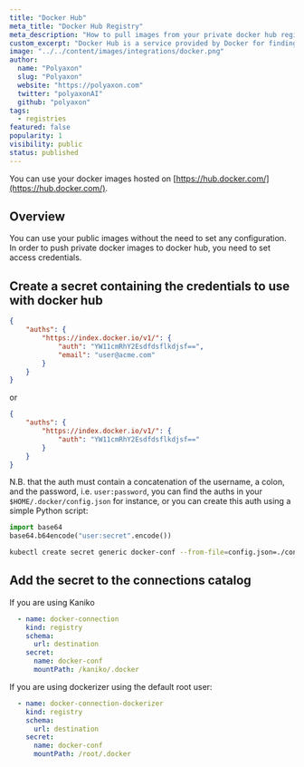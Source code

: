 ```yaml
---
title: "Docker Hub"
meta_title: "Docker Hub Registry"
meta_description: "How to pull images from your private docker hub registry."
custom_excerpt: "Docker Hub is a service provided by Docker for finding and sharing container images with your team. Docker Hub is the world's largest library and community for container images"
image: "../../content/images/integrations/docker.png"
author:
  name: "Polyaxon"
  slug: "Polyaxon"
  website: "https://polyaxon.com"
  twitter: "polyaxonAI"
  github: "polyaxon"
tags:
  - registries
featured: false
popularity: 1
visibility: public
status: published
---
```


You can use your docker images hosted on [https://hub.docker.com/](https://hub.docker.com/).


## Overview

You can use your public images without the need to set any configuration.
In order to push private docker images to docker hub, you need to set access credentials.

## Create a secret containing the credentials to use with docker hub

```json
{
    "auths": {
        "https://index.docker.io/v1/": {
            "auth": "YW11cmRhY2Esdfdsflkdjsf==",
            "email": "user@acme.com"
        }
    }
}
```

or

```json
{
    "auths": {
        "https://index.docker.io/v1/": {
            "auth": "YW11cmRhY2Esdfdsflkdjsf=="
        }
    }
}
```

N.B. that the auth must contain a concatenation of the username, a colon, and the password, i.e. `user:password`,
you can find the auths in your `$HOME/.docker/config.json` for instance, or you can create this auth using a simple Python script:

```python
import base64
base64.b64encode("user:secret".encode())
```

```bash
kubectl create secret generic docker-conf --from-file=config.json=./config.json -n polyaxon
```

## Add the secret to the connections catalog

If you are using Kaniko

```yaml
  - name: docker-connection
    kind: registry
    schema:
      url: destination
    secret:
      name: docker-conf
      mountPath: /kaniko/.docker
```

If you are using dockerizer using the default root user:

```yaml
  - name: docker-connection-dockerizer
    kind: registry
    schema:
      url: destination
    secret:
      name: docker-conf
      mountPath: /root/.docker
```
